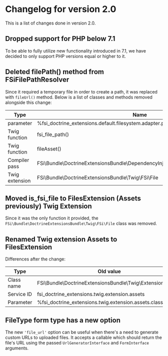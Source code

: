 # Changelog for version 2.0

This is a list of changes done in version 2.0.

## Dropped support for PHP below 7.1

To be able to fully utilize new functionality introduced in 7.1, we have decided
to only support PHP versions equal or higher to it.

## Deleted filePath() method from FSiFilePathResolver

Since it required a temporary file in order to create a path, it was replaced
with `fileUrl()` method. Below is a list of classes and methods removed alongside
this change:

<table>
    <thead>
        <tr>
            <th>Type</th>
            <th>Name</th>
            <th>Replaced with</th>
        </tr>
    </thead>
    <tbody>
        <tr>
            <td>parameter</td>
            <td>%fsi_doctrine_extensions.default.filesystem.adapter.prefix%</td>
            <td>%fsi_doctrine_extensions.default.filesystem.base_url%</td>
        </tr>
        <tr>
            <td>Twig function</td>
            <td>fsi_file_path()</td>
            <td>fsi_file_url()</td>
        </tr>
        <tr>
            <td>Twig function</td>
            <td>fileAsset()</td>
            <td>-</td>
        </tr>
        <tr>
            <td>Compiler pass</td>
            <td>FSi\Bundle\DoctrineExtensionsBundle\DependencyInjection\Compiler\TwigGlobalsPass</td>
            <td>-</td>
        </tr>
        <tr>
            <td>Twig extension</td>
            <td>FSi\Bundle\DoctrineExtensionsBundle\Twig\FSi\File</td>
            <td>-</td>
        </tr>
    </tbody>
</table>

## Moved is_fsi_file to FilesExtension (Assets previously) Twig Extension

Since it was the only function it provided, the `FSi\Bundle\DoctrineExtensionsBundle\Twig\FSi\File`
class was removed.

## Renamed Twig extension Assets to FilesExtension

Differences after the change:

<table>
    <thead>
        <tr>
            <th>Type</th>
            <th>Old value</th>
            <th>New value</th>
        </tr>
    </thead>
    <tbody>
        <tr>
            <td>Class name</td>
            <td>FSi\Bundle\DoctrineExtensionsBundle\Twig\Extension\Assets</td>
            <td>FSi\Bundle\DoctrineExtensionsBundle\Twig\FilesExtension</td>
        </tr>
        <tr>
            <td>Service ID</td>
            <td>fsi_doctrine_extensions.twig.extension.assets</td>
            <td>fsi_doctrine_extensions.twig.extension.files</td>
        </tr>
        <tr>
            <td>Parameter</td>
            <td>%fsi_doctrine_extensions.twig.extension.assets.class%</td>
            <td>%fsi_doctrine_extensions.twig.extension.files.class%</td>
        </tr>
    </tbody>
</table>

## FileType form type has a new option

The new `'file_url'` option can be useful when there's a need to generate
custom URLs to uploaded files. It accepts a callable which should return
the file's URL using the passed `UrlGeneratorInterface` and `FormInterface` arguments.

